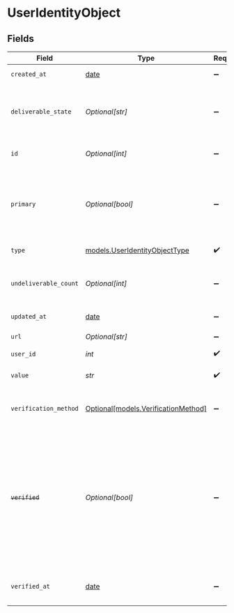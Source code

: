 # UserIdentityObject


## Fields

| Field                                                                                                                                                                                                                                                                  | Type                                                                                                                                                                                                                                                                   | Required                                                                                                                                                                                                                                                               | Description                                                                                                                                                                                                                                                            |
| ---------------------------------------------------------------------------------------------------------------------------------------------------------------------------------------------------------------------------------------------------------------------- | ---------------------------------------------------------------------------------------------------------------------------------------------------------------------------------------------------------------------------------------------------------------------- | ---------------------------------------------------------------------------------------------------------------------------------------------------------------------------------------------------------------------------------------------------------------------- | ---------------------------------------------------------------------------------------------------------------------------------------------------------------------------------------------------------------------------------------------------------------------- |
| `created_at`                                                                                                                                                                                                                                                           | [date](https://docs.python.org/3/library/datetime.html#date-objects)                                                                                                                                                                                                   | :heavy_minus_sign:                                                                                                                                                                                                                                                     | The time the identity was created                                                                                                                                                                                                                                      |
| `deliverable_state`                                                                                                                                                                                                                                                    | *Optional[str]*                                                                                                                                                                                                                                                        | :heavy_minus_sign:                                                                                                                                                                                                                                                     | Email identity type only. Indicates if Zendesk sends notifications to the email address. See [Deliverable state](#deliverable-state)                                                                                                                                   |
| `id`                                                                                                                                                                                                                                                                   | *Optional[int]*                                                                                                                                                                                                                                                        | :heavy_minus_sign:                                                                                                                                                                                                                                                     | Automatically assigned on creation                                                                                                                                                                                                                                     |
| `primary`                                                                                                                                                                                                                                                              | *Optional[bool]*                                                                                                                                                                                                                                                       | :heavy_minus_sign:                                                                                                                                                                                                                                                     | If the identity is the primary identity. *Writable only when creating, not when updating. Use the [Make Identity Primary](#make-identity-primary) endpoint instead                                                                                                     |
| `type`                                                                                                                                                                                                                                                                 | [models.UserIdentityObjectType](../models/useridentityobjecttype.md)                                                                                                                                                                                                   | :heavy_check_mark:                                                                                                                                                                                                                                                     | The type of this identity                                                                                                                                                                                                                                              |
| `undeliverable_count`                                                                                                                                                                                                                                                  | *Optional[int]*                                                                                                                                                                                                                                                        | :heavy_minus_sign:                                                                                                                                                                                                                                                     | The number of times a soft-bounce response was received at that address                                                                                                                                                                                                |
| `updated_at`                                                                                                                                                                                                                                                           | [date](https://docs.python.org/3/library/datetime.html#date-objects)                                                                                                                                                                                                   | :heavy_minus_sign:                                                                                                                                                                                                                                                     | The time the identity was updated                                                                                                                                                                                                                                      |
| `url`                                                                                                                                                                                                                                                                  | *Optional[str]*                                                                                                                                                                                                                                                        | :heavy_minus_sign:                                                                                                                                                                                                                                                     | The API url of this identity                                                                                                                                                                                                                                           |
| `user_id`                                                                                                                                                                                                                                                              | *int*                                                                                                                                                                                                                                                                  | :heavy_check_mark:                                                                                                                                                                                                                                                     | The id of the user                                                                                                                                                                                                                                                     |
| `value`                                                                                                                                                                                                                                                                | *str*                                                                                                                                                                                                                                                                  | :heavy_check_mark:                                                                                                                                                                                                                                                     | The identifier for this identity, such as an email address                                                                                                                                                                                                             |
| `verification_method`                                                                                                                                                                                                                                                  | [Optional[models.VerificationMethod]](../models/verificationmethod.md)                                                                                                                                                                                                 | :heavy_minus_sign:                                                                                                                                                                                                                                                     | Indicates the state of user identity verification. See [Verification method](#verification-method).                                                                                                                                                                    |
| ~~`verified`~~                                                                                                                                                                                                                                                         | *Optional[bool]*                                                                                                                                                                                                                                                       | :heavy_minus_sign:                                                                                                                                                                                                                                                     | : warning: ** DEPRECATED **: This will be removed in a future release, please migrate away from it as soon as possible.<br/><br/>If the identity has been verified. Deprecated. Use `verification_method` as a more accurate representation of a user's state of verification. |
| `verified_at`                                                                                                                                                                                                                                                          | [date](https://docs.python.org/3/library/datetime.html#date-objects)                                                                                                                                                                                                   | :heavy_minus_sign:                                                                                                                                                                                                                                                     | The last time a full verification flow was completed for the identity                                                                                                                                                                                                  |